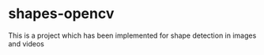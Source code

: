 # shapes-opencv
This is a project which has been implemented for shape detection in images and videos
